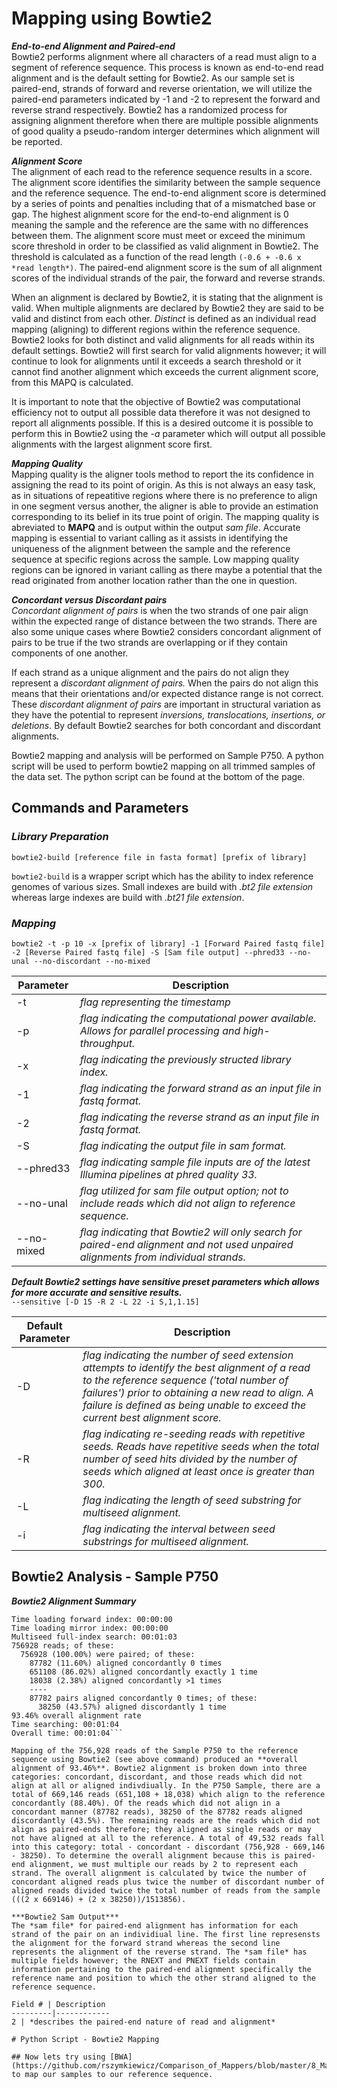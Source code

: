 # Mapping using Bowtie2  
***End-to-end Alignment and Paired-end***  
Bowtie2 performs alignment where all characters of a read must align to a segment of reference sequence. This process is known as end-to-end read alignment and is the default setting for Bowtie2. As our sample set is paired-end, strands of forward and reverse orientation, we will utilize the paired-end parameters indicated by -1 and -2 to represent the forward and reverse strand respectively. Bowtie2 has a randomized process for assigning alignment therefore when there are multiple possible alignments of good quality a pseudo-random interger determines which alignment will be reported.  

***Alignment Score***  
The alignment of each read to the reference sequence results in a score. The alignment score identifies the similarity between the sample sequence and the reference sequence. The end-to-end alignment score is determined by a series of points and penalties including that of a mismatched base or gap. The highest alignment score for the end-to-end alignment is 0 meaning the sample and the reference are the same with no differences between them. The alignment score must meet or exceed the minimum score threshold in order to be classified as valid alignment in Bowtie2. The threshold is calculated as a function of the read length ```(-0.6 + -0.6 x *read length*)```. The paired-end alignment score is the sum of all alignment scores of the individual strands of the pair, the forward and reverse strands.  

When an alignment is declared by Bowtie2, it is stating that the alignment is valid. When multiple alignments are declared by Bowtie2 they are said to be valid and distinct from each other. *Distinct* is defined as an individual read mapping (aligning) to different regions within the reference sequence. Bowtie2 looks for both distinct and valid alignments for all reads within its default settings. Bowtie2 will first search for valid alignments however; it will continue to look for alignments until it exceeds a search threshold or it cannot find another alignment which exceeds the current alignment score, from this MAPQ is calculated.  

It is important to note that the objective of Bowtie2 was computational efficiency not to output all possible data therefore it was not designed to report all alignments possible. If this is a desired outcome it is possible to perform this in Bowtie2 using the *-a* parameter which will output all possible alignments with the largest alignment score first.  

***Mapping Quality***  
Mapping quality is the aligner tools method to report the its confidence in assigning the read to its point of origin. As this is not always an easy task, as in situations of repeatitive regions where there is no preference to align in one segment versus another, the aligner is able to provide an estimation corresponding to its belief in its true point of origin. The mapping quality is abreviated to **MAPQ** and is output within the output *sam file*. Accurate mapping is essential to variant calling as it assists in identifying the uniqueness of the alignment between the sample and the reference sequence at specific regions across the sample. Low mapping quality regions can be ignored in variant calling as there maybe a potential that the read originated from another location rather than the one in question.  

***Concordant versus Discordant pairs***   
*Concordant alignment of pairs* is when the two strands of one pair align within the expected range of distance between the two strands. There are also some unique cases where Bowtie2 considers concordant alignment of pairs to be true if the two strands are overlapping or if they contain components of one another.  

If each strand as a unique alignment and the pairs do not align they represent a *discordant alignment of pairs.* When the pairs do not align this means that their orientations and/or expected distance range is not correct. These *discordant alignment of pairs* are important in structural variation as they have the potential to represent *inversions, translocations, insertions, or deletions*. By default Bowtie2 searches for both concordant and discordant alignments.  

Bowtie2 mapping and analysis will be performed on Sample P750. A python script will be used to perform bowtie2 mapping on all trimmed samples of the data set. The python script can be found at the bottom of the page.

## Commands and Parameters  
### *Library Preparation*
```  
bowtie2-build [reference file in fasta format] [prefix of library] 
```  

```bowtie2-build``` is a wrapper script which has the ability to index reference genomes of various sizes. Small indexes are build with *.bt2 file extension* whereas large indexes are build with *.bt21 file extension*.

### *Mapping*
```
bowtie2 -t -p 10 -x [prefix of library] -1 [Forward Paired fastq file] -2 [Reverse Paired fastq file] -S [Sam file output] --phred33 --no-unal --no-discordant --no-mixed
 ```  
Parameter | Description  
----------|------------
-t | *flag representing the timestamp*
-p | *flag indicating the computational power available. Allows for parallel processing and high-throughput.*   
-x | *flag indicating the previously structed library index.*    
-1 | *flag indicating the forward strand as an input file in fastq format.*  
-2 | *flag indicating the reverse strand as an input file in fastq format.*  
-S | *flag indicating the output file in sam format.*  
--phred33 | *flag indicating sample file inputs are of the latest Illumina pipelines at phred quality 33.*
--no-unal | *flag utilized for sam file output option; not to include reads which did not align to reference sequence.*  
--no-mixed | *flag indicating that Bowtie2 will only search for paired-end alignment and not used unpaired alignments from individual strands.*  

***Default Bowtie2 settings have *sensitive* preset parameters which allows for more accurate and sensitive results.***  
```--sensitive [-D 15 -R 2 -L 22 -i S,1,1.15]```  

Default Parameter | Description  
------------------|------------
-D | *flag indicating the number of seed extension attempts to identify the best alignment of a read to the reference sequence ('total number of failures') prior to obtaining a new read to align. A failure is defined as being unable to exceed the current best alignment score.*  
-R | *flag indicating re-seeding reads with repetitive seeds. Reads have repetitive seeds when the total number of seed hits divided by the number of seeds which aligned at least once is greater than 300.*  
-L | *flag indicating the length of seed substring for multiseed alignment.*  
-i | *flag indicating the interval between seed substrings for multiseed alignment.*  

## Bowtie2 Analysis - Sample P750
***Bowtie2 Alignment Summary***
```Time loading reference: 00:00:00
Time loading forward index: 00:00:00
Time loading mirror index: 00:00:00
Multiseed full-index search: 00:01:03
756928 reads; of these:
  756928 (100.00%) were paired; of these:
    87782 (11.60%) aligned concordantly 0 times
    651108 (86.02%) aligned concordantly exactly 1 time
    18038 (2.38%) aligned concordantly >1 times
    ----
    87782 pairs aligned concordantly 0 times; of these:
      38250 (43.57%) aligned discordantly 1 time
93.46% overall alignment rate
Time searching: 00:01:04
Overall time: 00:01:04```  

Mapping of the 756,928 reads of the Sample P750 to the reference sequence using Bowtie2 (see above command) produced an **overall alignment of 93.46%**. Bowtie2 alignment is broken down into three categories: concordant, discordant, and those reads which did not align at all or aligned indivdiually. In the P750 Sample, there are a total of 669,146 reads (651,108 + 18,038) which align to the reference concordantly (88.40%). Of the reads which did not align in a concordant manner (87782 reads), 38250 of the 87782 reads aligned discordantly (43.5%). The remaining reads are the reads which did not align as paired-ends therefore; they aligned as single reads or may not have aligned at all to the reference. A total of 49,532 reads fall into this category: total - concordant - discordant (756,928 - 669,146 - 38250). To determine the overall alignment because this is paired-end alignment, we must multiple our reads by 2 to represent each strand. The overall alignment is calculated by twice the number of concordant aligned reads plus twice the number of discordant number of aligned reads divided twice the total number of reads from the sample (((2 x 669146) + (2 x 38250))/1513856).

***Bowtie2 Sam Output*** 
The *sam file* for paired-end alignment has information for each strand of the pair on an individiual line. The first line represensts the alignment for the forward strand whereas the second line represents the alignment of the reverse strand. The *sam file* has multiple fields however; the RNEXT and PNEXT fields contain information pertaining to the paired-end alignment specifically the reference name and position to which the other strand aligned to the reference sequence. 

Field # | Description  
---------|------------  
2 | *describes the paired-end nature of read and alignment*

# Python Script - Bowtie2 Mapping

## Now lets try using [BWA](https://github.com/rszymkiewicz/Comparison_of_Mappers/blob/master/8_Mapping_BWA.md) to map our samples to our reference sequence.
